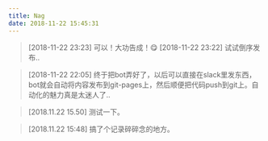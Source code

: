 ```yaml
---
title: Nag
date: 2018-11-22 15:45:31
---
```


> [2018-11-22 23:23] 可以！大功告成！:yum:
> [2018-11-22 23:22] 试试倒序发布..

> [2018-11-22 22:05] 终于把bot弄好了，以后可以直接在slack里发东西，bot就会自动将内容发布到git-pages上，然后顺便把代码push到git上。自动化的魅力真是太迷人了..

> [2018.11.22 15.50] 测试一下。

> [2018.11.22 15:48] 搞了个记录碎碎念的地方。




